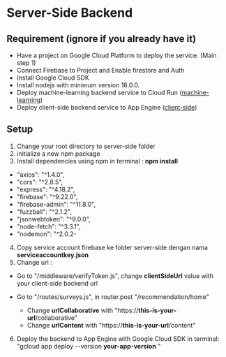 # Server-Side Backend

## Requirement (ignore if you already have it)
- Have a project on Google Cloud Platform to deploy the service. (Main step 1)
- Connect Firebase to Project and Enable firestore and Auth
- Install Google Cloud SDK
- Install nodejs with minimum version 18.0.0.
- Deploy machine-learning backend service to Cloud Run ([machine-learning](https://github.com/zenrif/Cendakala/tree/backend/machine-learning))
- Deploy client-side backend service to App Engine ([client-side](https://github.com/zenrif/Cendakala/tree/backend/client-side))

## Setup
1. Change your root directory to server-side folder
2. initialize a new npm package
3. Install dependencies using npm in terminal : **npm install**
  - "axios": "^1.4.0",
  - "cors": "^2.8.5",
  - "express": "^4.18.2",
  - "firebase": "^9.22.0",
  - "firebase-admin": "^11.8.0",
  - "fuzzball": "^2.1.2",
  - "jsonwebtoken": "^9.0.0",
  - "node-fetch": "^3.3.1",
  - "nodemon": "^2.0.2- 
4. Copy service account firebase ke folder server-side dengan nama **serviceaccountkey.json**
5. Change url :
  - Go to "/middleware/verifyToken.js", change **clientSideUrl** value with your client-side backend url  
  - Go to "/routes/surveys.js", in router.post "/recommendation/home"

    - Change **urlCollaborative** with "https://**this-is-your-url**/collaborative"
    - Change **urlContent** with "https://**this-is-your-url**/content"
6. Deploy the backend to App Engine with Google Cloud SDK in terminal: "gcloud app deploy --version **your-app-version** "